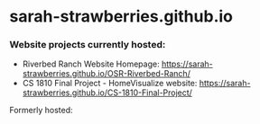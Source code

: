 # sarah-strawberries.github.io
### Website projects currently hosted:

* Riverbed Ranch Website Homepage: https://sarah-strawberries.github.io/OSR-Riverbed-Ranch/
* CS 1810 Final Project - HomeVisualize website: https://sarah-strawberries.github.io/CS-1810-Final-Project/

Formerly hosted:

